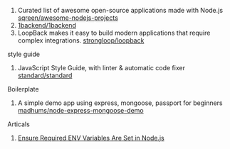 1. Curated list of awesome open-source applications made with Node.js [sqreen/awesome-nodejs-projects](https://github.com/sqreen/awesome-nodejs-projects)
2. [1backend/1backend](https://github.com/1backend/1backend)
3. LoopBack makes it easy to build modern applications that require complex integrations. [strongloop/loopback](https://github.com/strongloop/loopback/)

style guide
1. JavaScript Style Guide, with linter & automatic code fixer [standard/standard](https://github.com/standard/standard)

Boilerplate
1. A simple demo app using express, mongoose, passport for beginners [madhums/node-express-mongoose-demo](https://github.com/madhums/node-express-mongoose-demo)

Articals
1. [Ensure Required ENV Variables Are Set in Node.js](http://vancelucas.com/blog/ensure-required-env-variables-are-set-in-node-js/)
